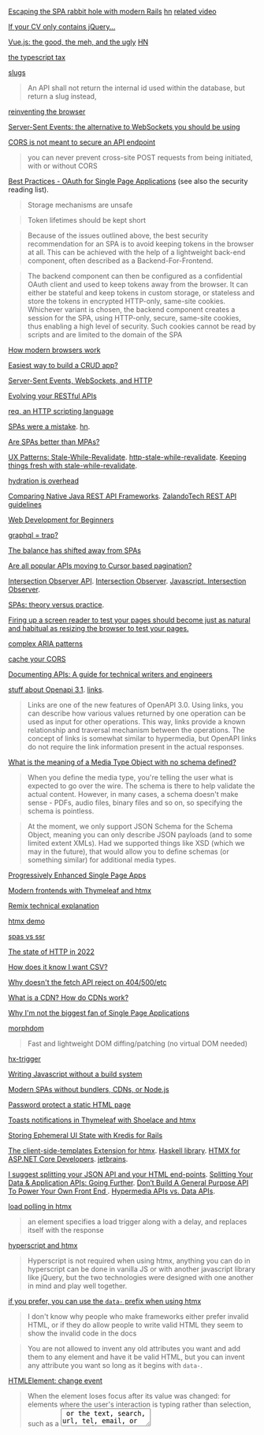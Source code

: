 [Escaping the SPA rabbit hole with modern Rails](https://medium.com/@jmanrubia/escaping-the-spa-rabbit-hole-with-turbolinks-903f942bf52c) [hn](https://news.ycombinator.com/item?id=17472485) [related video](https://youtu.be/SWEts0rlezA?t=284)

[If your CV only contains jQuery…](https://ayende.com/blog/183650-A/if-your-cv-only-contains-jquery)

[Vue.js: the good, the meh, and the ugly](https://medium.com/@Pier/vue-js-the-good-the-meh-and-the-ugly-82800bbe6684) [HN](https://news.ycombinator.com/item?id=17466400)

[the typescript tax](https://medium.com/javascript-scene/the-typescript-tax-132ff4cb175b)

[slugs](https://itnext.io/whats-a-slug-f7e74b6c23e0)

> An API shall not return the internal id used within the database, but return a slug instead,

[reinventing the browser](https://twitter.com/garybernhardt/status/1240024841895305216)

[Server-Sent Events: the alternative to WebSockets you should be using](https://news.ycombinator.com/item?id=30312897)

[CORS is not meant to secure an API endpoint](https://news.ycombinator.com/item?id=30320113)

> you can never prevent cross-site POST requests from being initiated, with or without CORS

[Best Practices - OAuth for Single Page Applications](https://curity.io/resources/learn/spa-best-practices/) (see also the security reading list).

> Storage mechanisms are unsafe

> Token lifetimes should be kept short

> Because of the issues outlined above, the best security recommendation for an
> SPA is to avoid keeping tokens in the browser at all. This can be achieved
> with the help of a lightweight back-end component, often described as a
> Backend-For-Frontend.

> The backend component can then be configured as a confidential OAuth client
> and used to keep tokens away from the browser. It can either be stateful and
> keep tokens in custom storage, or stateless and store the tokens in encrypted
> HTTP-only, same-site cookies. Whichever variant is chosen, the backend
> component creates a session for the SPA, using HTTP-only, secure, same-site
> cookies, thus enabling a high level of security. Such cookies cannot be read
> by scripts and are limited to the domain of the SPA

[How modern browsers work](https://twitter.com/addyosmani/status/1492398000500404227)

[Easiest way to build a CRUD app?](https://news.ycombinator.com/item?id=30320837)

[Server-Sent Events, WebSockets, and HTTP](https://news.ycombinator.com/item?id=30403438)

[Evolving your RESTful APIs](https://twitter.com/nicolas_frankel/status/1497982480367988736)

[req, an HTTP scripting language](https://andrewpillar.com/programming/2022/02/26/req-an-http-scripting-language/)

[SPAs were a mistake](https://gomakethings.com/spas-were-a-mistake/). [hn](https://news.ycombinator.com/item?id=30528473).

[Are SPAs better than MPAs?](https://www.youtube.com/watch?v=ivLhf3hq7eM)

[UX Patterns: Stale-While-Revalidate](https://www.infoq.com/news/2020/11/ux-stale-while-revalidate/). [http-stale-while-revalidate](https://datatracker.ietf.org/doc/html/draft-nottingham-http-stale-while-revalidate-01). [Keeping things fresh with stale-while-revalidate](https://web.dev/i18n/en/stale-while-revalidate/). 

[hydration is overhead](https://twitter.com/mhevery/status/1516844814792224770)

[Comparing Native Java REST API Frameworks](https://twitter.com/mraible/status/1517073408479137793). [ZalandoTech REST API guidelines](https://twitter.com/bmarwell/status/1516842447804014593)

[Web Development for Beginners](https://news.ycombinator.com/item?id=31299716)

[graphql = trap?](https://news.ycombinator.com/item?id=31284846)

[The balance has shifted away from SPAs](https://news.ycombinator.com/item?id=31459316)

[Are all popular APIs moving to Cursor based pagination?](https://news.ycombinator.com/item?id=31541070)

[Intersection Observer API](https://developer.mozilla.org/en-US/docs/Web/API/Intersection_Observer_API). [Intersection Observer](https://www.w3.org/TR/intersection-observer/). [Javascript. Intersection Observer](https://latteandcode.medium.com/javascript-intersection-observer-1410b743c991).

[SPAs: theory versus practice](https://nolanlawson.com/2022/06/27/spas-theory-versus-practice/).

[Firing up a screen reader to test your pages should become just as natural and habitual as resizing the browser to test your pages.](https://twitter.com/SaraSoueidan/status/1550040197630496768)

[complex ARIA patterns](https://twitter.com/hdv/status/1554437709929881602)

[cache your CORS](https://news.ycombinator.com/item?id=32907234)

[Documenting APIs: A guide for technical writers and engineers](https://idratherbewriting.com/learnapidoc/)

[stuff about Openapi 3.1](https://github.com/Kong/insomnia/issues/4732). [links](https://swagger.io/docs/specification/links/).

> Links are one of the new features of OpenAPI 3.0. Using links, you can describe how various values returned by one operation can be used as input for other operations. This way, links provide a known relationship and traversal mechanism between the operations. The concept of links is somewhat similar to hypermedia, but OpenAPI links do not require the link information present in the actual responses.

[What is the meaning of a Media Type Object with no schema defined?](https://github.com/OAI/OpenAPI-Specification/discussions/2874)

> When you define the media type, you're telling the user what is expected to go over the wire. The schema is there to help validate the actual content. However, in many cases, a schema doesn't make sense - PDFs, audio files, binary files and so on, so specifying the schema is pointless.

> At the moment, we only support JSON Schema for the Schema Object, meaning you can only describe JSON payloads (and to some limited extent XMLs). Had we supported things like XSD (which we may in the future), that would allow you to define schemas (or something similar) for additional media types.

[Progressively Enhanced Single Page Apps](https://twitter.com/kentcdodds/status/1579854003042516993)

[Modern frontends with Thymeleaf and htmx](https://www.youtube.com/watch?v=POK4Zp1oRN8)

[Remix technical explanation](https://remix.run/docs/en/v1/pages/technical-explanation)

[htmx demo](https://twitter.com/htmx_org/status/1583471247043592193)

[spas vs ssr](https://twitter.com/housecor/status/1601575828189753345)

[The state of HTTP in 2022](https://blog.cloudflare.com/the-state-of-http-in-2022/)

[How does it know I want CSV?](https://news.ycombinator.com/item?id=34410072)

[ Why doesn't the fetch API reject on 404/500/etc](https://twitter.com/jaffathecake/status/1622936551234609154)

[What is a CDN? How do CDNs work? ](https://news.ycombinator.com/item?id=34690656)

[Why I'm not the biggest fan of Single Page Applications](https://www.matuzo.at/blog/2023/single-page-applications-criticism/)

[morphdom](https://github.com/patrick-steele-idem/morphdom)

> Fast and lightweight DOM diffing/patching (no virtual DOM needed)

[hx-trigger](https://htmx.org/attributes/hx-trigger/)

[Writing Javascript without a build system](https://lobste.rs/s/0jzgzb/writing_javascript_without_build_system)

[Modern SPAs without bundlers, CDNs, or Node.js](https://news.ycombinator.com/item?id=34829039)

[Password protect a static HTML page](https://news.ycombinator.com/item?id=34849024)

[Toasts notifications in Thymeleaf with Shoelace and htmx](https://www.wimdeblauwe.com/blog/2023/02/20/toasts-notifications-in-thymeleaf-with-shoelace-and-htmx/)

[Storing Ephemeral UI State with Kredis for Rails](https://blog.appsignal.com/2023/02/22/storing-ephemeral-ui-state-with-kredis-for-rails.html)

[The client-side-templates Extension for htmx](https://htmx.org/extensions/client-side-templates/). [Haskell library](https://hackage.haskell.org/package/stache). [HTMX for ASP.NET Core Developers](https://www.youtube.com/watch?v=uS6m37jhdqM). [jetbrains](https://www.jetbrains.com/dotnet/guide/tutorials/htmx-aspnetcore/clientside-templating/). 

[I suggest splitting your JSON API and your HTML end-points](https://www.reddit.com/r/htmx/comments/ykzy9t/htmx_alongside_an_existing_minimal_json_api/). [Splitting Your Data & Application APIs: Going Further](https://htmx.org/essays/splitting-your-apis/). [Don’t Build A General Purpose API To Power Your Own Front End ](https://max.engineer/server-informed-ui). [Hypermedia APIs vs. Data APIs](https://htmx.org/essays/hypermedia-apis-vs-data-apis/).

[load polling in htmx](https://htmx.org/docs/#ajax)

> an element specifies a load trigger along with a delay, and replaces itself with the response

[hyperscript and htmx](https://htmx.org/docs/#hyperscript)

> Hyperscript is not required when using htmx, anything you can do in hyperscript can be done in vanilla JS or with another javascript library like jQuery, but the two technologies were designed with one another in mind and play well together.

[if you prefer, you can use the `data-` prefix when using htmx](https://news.ycombinator.com/item?id=25233872)

> I don't know why people who make frameworks either prefer invalid HTML, or if they do allow people to write valid HTML they seem to show the invalid code in the docs

> You are not allowed to invent any old attributes you want and add them to any element and have it be valid HTML, but you can invent any attribute you want so long as it begins with `data-`. 

[HTMLElement: change event](https://developer.mozilla.org/en-US/docs/Web/API/HTMLElement/change_event)

> When the element loses focus after its value was changed: for elements where the user's interaction is typing rather than selection, such as a <textarea> or the text, search, url, tel, email, or password types of the <input> element.

[Your Client Side State is a Lie](https://marcellerusu.com/your_client_side_state_is_a_lie.html). [lobsters](https://lobste.rs/s/69qu6p/your_client_side_state_is_lie)

[a purely client-side SPA (no Node.js server, 100% static bundle) with Next.js](https://twitter.com/dan_abramov/status/1636886736784457734)

[future flags in remix](https://twitter.com/brophdawg11/status/1636808899360706561)

[Reusable htmx components with custom elements](https://cprohm.de/blog/htmx-custom-elements/)

[Dialogs, modality and popovers seem similar. How are they different?](https://hidde.blog/dialog-modal-popover-differences/)

[template fragments](https://twitter.com/htmx_org/status/1649784039568449538) in [htmx](https://htmx.org/essays/template-fragments/)

> w/ htmx composition is moved to the back end via server-side inclusion, custom tags, etc

[The Web’s Next Transition](https://www.epicweb.dev/the-webs-next-transition)

[Htmx Is the Future](https://news.ycombinator.com/item?id=35829733)

[You don't need a modal window](https://youdontneedamodalwindow.dev/)

[more about htmx](https://news.ycombinator.com/item?id=36078709)

[wireframes](https://twitter.com/andybudd/status/1661981838221385729). [motion design](https://twitter.com/andybudd/status/1661985377698172929).

[Content Security Policy (CSP)](https://developer.mozilla.org/en-US/docs/Web/HTTP/CSP). [tweet](https://twitter.com/kentcdodds/status/1667297188555419653?).

[use the url](https://twitter.com/housecor/status/1667206997513519112). [it should be central to the design](https://twitter.com/royalicing/status/1667220655954366464). [the problems of not having deep linking](https://twitter.com/fsp_bgd/status/1667441818013712384). [post](https://hachyderm.io/@DiazCarrete/110525098664615724).

[a small talk on remix forms, and what we are looking at going forward with uncontrolled forms](https://twitter.com/VivekLokhande99/status/1668220008533753856)

[Should a POST request render HTML or redirect?](https://stackoverflow.com/questions/12151551/should-a-post-request-render-html-or-redirect)

[forms are hypermedia controls, too](https://twitter.com/htmx_org/status/1668716037745901568). [video mentioning the same](https://youtu.be/Mk8xjRR6qEU?t=170)

> these hypermedia controls, forms & anchors *are why HTML is a hypermedia*

[CSRF protection in Epic Stack](https://twitter.com/kentcdodds/status/1669089812853444609)

[Micro-Frontends in AWS](https://www.youtube.com/watch?v=Wn1Cj7785i8). [Micro-Frontends in Just 10 Minutes](https://www.youtube.com/watch?v=s_Fs4AXsTnA).

[Which HTTP status code means "Not Ready Yet, Try Again Later"?](https://stackoverflow.com/questions/9794696/which-http-status-code-means-not-ready-yet-try-again-later). [HTTP Response code for "Please wait a little bit"](https://stackoverflow.com/questions/12449538/http-response-code-for-please-wait-a-little-bit). [http 204 status code for polling for a resource after a 201 Created](https://stackoverflow.com/questions/21853498/rest-http-204-status-code-for-polling-for-a-resource-after-a-201-created).

[browsers are cool](https://cohost.org/tef/post/1794038-special-interest-inf)

[Route-based dialogs are not great](https://twitter.com/kentcdodds/status/1679936799291084801)

[some REST links](https://hachyderm.io/@DiazCarrete/110735703547058305)

[HTTP has become the default, universal communication protocol](https://lobste.rs/s/hq1sdr/http_has_become_default_universal)

> Over the course of my career, I’ve come across something like O(100) custom protocols for service-to-service communication, all built with the assumption that e.g. JSON-over-HTTP would be too inefficient. These protocols were almost always underspecified, fragile, and fiendishly difficult to maintain. (No shade to their authors on these points – protocol design is hard!)

[SPAs added incidental network complexity vs. traditional HTML + HTTP](https://twitter.com/ryanflorence/status/1682051143319552000)

[htmx](https://twitter.com/BHolmesDev/status/1682037065767329798).

[islands and partial hydration](https://twitter.com/greg_johnston/status/1682751410700447744)

[cache-control : private](https://developer.mozilla.org/en-US/docs/Web/HTTP/Caching). [What is Cache-Control: private?](https://stackoverflow.com/questions/12908766/what-is-cache-control-private). [great answer](https://stackoverflow.com/a/49637255/1364288).

> In the HTTP Caching spec, there are two main types of caches: private caches and shared caches.

> A private cache is a cache tied to a specific client — typically a browser cache. Since the stored response is not shared with other clients, a private cache can store a personalized response for that user.

> On the other hand, if personalized contents are stored in a cache other than a private cache, then other users may be able to retrieve those contents — which may cause unintentional information leakage.

> If a response contains personalized content and you want to store the response only in the private cache, you must specify a private directive.

[Content type for HTML fragments](https://stackoverflow.com/questions/19303361/content-type-for-html-fragments)

[htmx requests and responses](https://htmx.org/docs/)

> Htmx expects responses to the AJAX requests it makes to be HTML, typically HTML fragments (although a full HTML document, matched with a hx-select tag can be useful too)

[Do modern browsers cache ajax responses?](https://stackoverflow.com/questions/41892700/do-modern-browsers-cache-ajax-responses)

[How to let the browser or PHP cache a fetch() request?](https://stackoverflow.com/questions/73271516/how-to-let-the-browser-or-php-cache-a-fetch-request)

> fetch() behaves the same as a regular HTTP request, so you can just apply the standard HTTP rules regarding caching.

[A deep dive into caching REST APIs](https://stellate.co/blog/deep-dive-into-caching-rest-apis)

[Using Cache-Control header with react-query](https://stackoverflow.com/questions/76562503/using-cache-control-header-with-react-query)

> React Query has no knowledge of response headers. It's promise based, and you can use any way you want to produce a promise. So by that definition, it cannot know about network headers.

> Imo there also isn't much value in syncing these two things - they are different layers of caches that build upon each other. If you have browser caching enabled via the Cache-Control header, you can just as well keep staleTime to zero and let the background refetches trigger when necessary, because they will read from the browser cache anyways.

[url with dialog](https://twitter.com/housecor/status/1685269087457329153)

[If Web Components are so great, why am I not using them? ](https://lobste.rs/s/jes0ss/if_web_components_are_so_great_why_am_i_not)

[text fragments API](https://twitter.com/simonw/status/1688931466737303553)

[The Epic Stack now has built-in rate limiting](https://github.com/epicweb-dev/epic-stack/discussions/381)

[RPC – Move Fast and Break Nothing. End-to-end typesafe APIs made easy](https://news.ycombinator.com/item?id=37098875)

[Multipart HTTP response (unusual)](https://stackoverflow.com/questions/47067312/multipart-http-response)

[SSO with the Epic Stack](https://twitter.com/kentcdodds/status/1691643061707878516)

[throttling for performance testing](https://twitter.com/ryanflorence/status/1692166308576850325)

[Don’t build a general purpose API to power your own front end (2021)](https://news.ycombinator.com/item?id=37197257)

[More than you want to know about caching](https://www.youtube.com/watch?v=amflVh0CZ78&list=PLV5CVI1eNcJgNqzNwcs4UKrlJdhfDjshf)

[Content-Disposition](https://developer.mozilla.org/es/docs/Web/HTTP/Headers/Content-Disposition)

[use *events* to integrate your islands of interactivity w/ htmx](https://twitter.com/htmx_org/status/1698333688080298157)

[If your tooling isn't fingerprinting your assets on file changes then you're gonna have caching surprises in production](https://twitter.com/ryanflorence/status/1691911564092404144)

[topt](https://twitter.com/kentcdodds/status/1700685506999361907)

> This library is great for more than just 2FA. If you want to verify a user's email/phone number, you can use this to securely generate a short code for that, this library can do it.

[bulk exports & file management implemented in htmx](https://twitter.com/leiffoged/status/1702473686895517803)

> The first thing I did was wrap the entire file management UI in one big HTML <form> and inserted a checkbox ✅ for each row.

> Then I added 3 buttons (export/move/delete). These buttons open 3 corresponding dialogs (invisible by default w/ a generic loading state baked in).

[every exercise in http://EpicWeb.dev](https://twitter.com/kentcdodds/status/1702546710210511288)

[server-driven UIs](https://twitter.com/samnewman/status/1704113514250490009)

[implement OpenID connect with Google](https://twitter.com/kentcdodds/status/1704939686903652697)

[Why the number input is the worst input](https://stackoverflow.blog/2022/12/26/why-the-number-input-is-the-worst-input/)

[Cache headers could probably be more aggressive (macarthur.me)](https://news.ycombinator.com/item?id=37581646)

[progressive enhancement](https://twitter.com/kentcdodds/status/1705374438001393773)

[error messages](https://dev.to/stripe/designing-apis-for-humans-error-messages-94p)

[REST-endpoints for the UI](https://twitter.com/housecor/status/1709199282878693837). [ split your data & app apis](https://twitter.com/htmx_org/status/1709214306909536330). [backend/frontend split](https://twitter.com/ryanflorence/status/1709212381916876968). [monorepos](https://twitter.com/mattpocockuk/status/1709218143199952994). [backend for frontend](https://twitter.com/DiazCarrete/likes). 

[If-Match](https://developer.mozilla.org/en-US/docs/Web/HTTP/Headers/If-Match). [lost update problem](https://www.w3.org/1999/04/Editing/#3.1).

[Django things you want with HTMX](https://www.bitecode.dev/p/django-things-you-want-with-htmx)

[Web forms — Working with user data](https://developer.mozilla.org/en-US/docs/Learn/Forms). [Web.FormUrlEncoded.parseAll](https://hackage.haskell.org/package/http-api-data-0.6/docs/Web-FormUrlEncoded.html#v:parseAll). [multipage web forms (2010)](https://www.uxmatters.com/mt/archives/2010/03/pagination-in-web-forms-evaluating-the-effectiveness-of-web-forms.php)

[<input type="checkbox">](https://developer.mozilla.org/en-US/docs/Web/HTML/Element/input/checkbox)

[Accessible, Typesafe, Progressively Enhanced Modern Web Forms](https://www.epicweb.dev/accessible-typesafe-progressively-enhanced-modern-web-forms)

[search params](https://twitter.com/tannerlinsley/status/1714343894626996337)

> - Being able to functionally maintain search params through links and navigate() calls is a critical architecture requirement, but is a footgun as a leaf-node API. Further abstraction is required to make it safe for anyone who isn't a vigilant code surgeon.

[form horror](https://twitter.com/htmx_org/status/1714701042494112026). [more form horror](https://twitter.com/housecor/status/1714960732373049682).

[react-query v5](https://news.ycombinator.com/item?id=37940311)

[MSW 2.0 – Mock Service Worker](https://news.ycombinator.com/item?id=37985777)

[Web components will outlive JavaScript frameworks](https://news.ycombinator.com/item?id=38012662)

[How to use JavaScript's FormData to collect form fields without refs or state](https://twitter.com/ReactTraining/status/1716822590533353817). [FormData/URLSearchParams](https://twitter.com/buildsghost/status/1717288813284991286)

[Updating Other Content](https://htmx.org/examples/update-other-content/)

[honeypot fields in forms](https://twitter.com/kentcdodds/status/1722024476379152706)

[My Favorite State Manager Is...URLs](https://www.youtube.com/watch?v=t3FUkq7yoCw)

[HTMX. respect content download headers #474](https://github.com/bigskysoftware/htmx/issues/474). [Not able to download a file using htmx](https://www.reddit.com/r/htmx/comments/15zst5k/not_able_to_download_a_file_using_htmx/). [Handle file download from ajax post](https://stackoverflow.com/questions/16086162/handle-file-download-from-ajax-post).

[HTMX: Web 1.0 with the benefits of Web 2.0 without the grift of Web 3.0-at JFall 2023 (slides)](https://martijndashorst.com/blog/2023/11/09/jfall-htmx-presentation)

[enum router that uses htmx and a service worker to intercept /frontend routes and runs rust wasm on the client instead](https://twitter.com/swlkr/status/1723447707560485144)

[render close to the data](https://twitter.com/mjackson/status/1724155643152740441)

[HTML First](https://html-first.com/). [hn](https://news.ycombinator.com/item?id=38241304)

[Why I Tend Not To Use Content Negotiation](https://htmx.org/essays/why-tend-not-to-use-content-negotiation/)

[the platform should do more](https://twitter.com/luke_warlow/status/1726000865142599707)

[missing on React aria](https://twitter.com/deeprosa_/status/1726159661009969405)

[In-Place Optimistic UI](https://www.youtube.com/watch?v=Z07vhWKpfXs). [User Feedback with Busy Indicators](https://www.youtube.com/watch?v=agYaOQEFPns). [Optimistic Add](https://www.youtube.com/watch?v=-0Qi0yMyLwQ).

[the subtleties of htmx redirects](https://github.com/bigskysoftware/htmx/issues/2001#issuecomment-1814519590). [Reddit](https://www.reddit.com/r/htmx/comments/18wpe54/comment/kg149ep/).

[htmx archiver example](https://www.youtube.com/watch?v=uLUMM1Y-dd8). [chapter in the hypermedia systems book](https://hypermedia.systems/a-dynamic-archive-ui/)

[Every screen you interact with has multiple personalities](https://www.linkedin.com/feed/update/urn:li:activity:7144604919721783297/). [How to fix a bad user interface](https://www.scotthurff.com/posts/why-your-user-interface-is-awkward-youre-ignoring-the-ui-stack/). [The Nine States of Design](https://medium.com/swlh/the-nine-states-of-design-5bfe9b3d6d85).

[htmx optimistic update tricks](https://twitter.com/htmx_org/status/1744019425404084453). [htmx and scripting](https://twitter.com/htmx_org/status/1744020227715690874). 

[htmx discord: http errors and surface messages](https://discord.com/channels/725789699527933952/1156332851093065788/1156583068749012992)

> error event 

["stateless only on the *server*](https://discord.com/channels/725789699527933952/975839826559508510/1158442937026367498)

[restful way to handle downloads](https://stackoverflow.com/a/38562708/1364288)

[htmx as a layered api](https://twitter.com/htmx_org/status/1744411538826420403)

[ the browser event system is basically a built-in pubsub system](https://twitter.com/ralex1993/status/1745790936808837331). [You can scope these custom events to any DOM node.](https://frontendmasters.com/blog/vanilla-javascript-reactivity/#pubsub-pattern-publish-subscriber)

[HATEOAS: absolute or relative URLs?](https://stackoverflow.com/questions/2239405/hateoas-absolute-or-relative-urls). [Building links in Spring MVC](https://docs.spring.io/spring-hateoas/docs/current/reference/html/#server.link-builder.webmvc). [htmx](https://news.ycombinator.com/item?id=38954800).

[HTMX playground](https://lassebomh.github.io/htmx-playground/). [polly.js](https://netflix.github.io/pollyjs). [mock service worker](https://netflix.github.io/pollyjs).

[components (web or otherwise) for htmx should be components for _HTML_ & use the std integration points w/it: events + input values](https://twitter.com/htmx_org/status/1746995079766835503)

[htmx dropdown trick](https://twitter.com/htmx_org/status/1747383145920643283)

[jsx-for-your-favorite-programming-language](https://twitter.com/htmx_org/status/1750853395831767294)

[presigned POST](https://twitter.com/t3dotgg/status/1750260662042075453)

> What are the advantages of using signed upload URLs to upload files from the browser instead of uploading files through your own backend?

[post-redirect-get](https://hachyderm.io/@DiazCarrete/111841132226571708)

[async auth in HTMX](https://htmx.org/examples/async-auth/)

[How to check and uncheck all checkboxes by clicking one checkbox using alpine js](https://stackoverflow.com/questions/61470556/how-to-check-and-uncheck-all-checkboxes-by-clicking-one-checkbox-using-alpine-js). [reddit](https://www.reddit.com/r/alpinejs/comments/ptgfpd/selectdeselect_all_checkboxes/)

[presigned url flow in htmx?](https://www.reddit.com/r/htmx/comments/1ahb9mq/can_htmx_support_a_presigned_url_flow/)

[persist plugin for Alpine.js](https://alpinejs.dev/plugins/persist)

> Alpine's Persist plugin allows you to persist Alpine state across page loads.

> This is useful for persisting search filters, active tabs, and other features where users will be frustrated if their configuration is reset after refreshing or leaving and revisiting a page.

[How Alpine.js keeps track of x-data/state](https://codewithhugo.com/alpinejs-inspect-component-data-from-js/). [keeping layout state on the client](https://www.reddit.com/r/htmx/comments/1aizay4/keeping_layout_state_on_the_client/).

> The short story of how Alpine.js tracks component state (or “data”) is that when it initialises, it runs the content of x-data, wraps it in a proxy (which allows for reactive view updates) and stores it on the component’s root node.

[Where do you draw the line between doing something on the server vs. client?](https://www.reddit.com/r/htmx/comments/1ajcw51/where_do_you_draw_the_line_between_doing/). [master-detail page situation](https://www.reddit.com/r/htmx/comments/1ajbj13/question_about_master_detail_page_situation/). [Keeping layout state on the client](https://www.reddit.com/r/htmx/comments/1aizay4/keeping_layout_state_on_the_client/).

[client-side scripting](https://hypermedia.systems/client-side-scripting/)

[Just enough CORS to not get stuck](https://lobste.rs/s/gwlpuu/just_enough_cors_not_get_stuck)

[How I write HTTP services in Go after 13 years](https://news.ycombinator.com/item?id=39318867)

[A common case of needless state: Dialog visibility.](https://twitter.com/housecor/status/1756682543624077355)

[CORS-safelisted request header](https://developer.mozilla.org/en-US/docs/Glossary/CORS-safelisted_request_header)

[a bad idea: query params in cookie](https://twitter.com/t3dotgg/status/1758300512955560322)

> when I open a new tab to search for things on this site, it breaks the other tabs

[Easily add authentication for users to your website using Auth0](https://www.youtube.com/watch?v=KN80fZjjzpk). [100 things you can do on your personal website](https://jamesg.blog/2024/02/19/personal-website-ideas/).

[Alpine and CSPs](https://news.ycombinator.com/item?id=34366454)

[GET forms are awesome](https://twitter.com/ryanflorence/status/1759947521521041880?s=03)

[Vanilla JavaScript, Libraries, And The Quest For Stateful DOM Rendering](https://www.smashingmagazine.com/2024/02/vanilla-javascript-libraries-quest-stateful-dom-rendering/)

[I don't care how fast your servers are, don't ignore pending UI.](https://twitter.com/kentcdodds/status/1762554375900430797)

[use](https://twitter.com/kentcdodds/status/1762553022574645372)

[No Outer margin](https://kyleshevlin.com/no-outer-margin/)

[How Shadcn/ui ACTUALLY Works](https://www.youtube.com/watch?v=AqmMx_JidGo)

[htmx templating languages](https://twitter.com/david_syer/status/1771182660347412975)

[RFC 7578 - Returning Values from Forms: multipart/form-data](https://datatracker.ietf.org/doc/html/rfc7578#section-4.3)

[url with multiple forward slashes](https://stackoverflow.com/questions/10161177/url-with-multiple-forward-slashes-does-it-break-anything). [RFC3986](https://datatracker.ietf.org/doc/html/rfc3986).

[protocol deflation](https://twitter.com/myrrlyn/status/1782395245163876714)

[A relative reference that begins with a single slash character is termed an absolute-path reference.](https://webmasters.stackexchange.com/questions/56840/what-is-the-purpose-of-leading-slash-in-html-urls)

[No Abstractions: our API design principle](https://news.ycombinator.com/item?id=40161794)

[the problems of compiled languages for quick feedback while developing](https://twitter.com/htmx_org/status/1783916750339448900)

[TypeSpec: A new language for API-centric development](https://news.ycombinator.com/item?id=40206124)

[Service compatibility is determined based on policy](https://blog.ploeh.dk/2024/04/29/service-compatibility-is-determined-based-on-policy/).

[disadvantages of file-based routing](https://twitter.com/housecor/status/1784757498207154436)

[why your framework doesn't matter](https://news.ycombinator.com/item?id=40155294)

[avoid SDKs?](https://x.com/kentcdodds/status/1798018124769640492). [post](https://www.epicweb.dev/skip-sdks-in-simple-integrations)

[edge servers and databases](https://x.com/kentcdodds/status/1798798692843229588)

[Building a SaaS product with Htmx](https://news.ycombinator.com/item?id=40618841)

[datalist and options bug](https://x.com/htmx_org/status/1800580638644519361)

[HTMX drama](https://x.com/AdamRackis/status/1801291309107269904)

[The Life & Death of htmx](https://www.youtube.com/watch?v=inRB6ull5WQ)

[how to design complex tables](https://www.linkedin.com/pulse/how-design-complex-data-tables-figma-kits-vitaly-friedman-spaue/)

[the demise of the mildly dynamic website](https://news.ycombinator.com/item?id=40729671)

[HTMX and CSP](https://news.ycombinator.com/item?id=40855122)

[Django + Alpine.js + htmx Ups & Downs](https://www.youtube.com/watch?v=AVqjbUqT8ck)

[Following up "Mother of all htmx demos"](https://david.guillot.me/en/posts/tech/following-up-mother-of-all-htmx-demos/)

[Demystifying Cookies and Tokens](https://news.ycombinator.com/item?id=41033042)

[Third-party cookies have got to go](https://lobste.rs/s/hat2if/third_party_cookies_have_got_go)

[What we got wrong about HTTP imports](https://lobste.rs/s/vfnby3/what_we_got_wrong_about_http_imports)

[great URL design](https://news.ycombinator.com/item?id=41243992)

[CORS is Stupid](https://lobste.rs/s/98rp8f/cors_is_stupid)

[table sorting in HTMX](https://x.com/htmx_org/status/1827708511188640179)

[The Life & Death of htmx](https://www.youtube.com/watch?v=inRB6ull5WQ)

[the cost of JS-heavy frameworks](https://x.com/htmx_org/status/1825571929882816837)

[spas with TanStack](https://x.com/AdamRackis/status/1830069281146495267)

[ "fetch on render" vs "render as you fetch"](https://x.com/t3dotgg/status/1829988532489793957)

[web components and encapsulation](https://x.com/justinfagnani/status/1829949589153345564)

[htmx drama](https://x.com/code_department/status/1833477948676182408)

[Hypermedia Controls: From Feral to Formal](https://dl.acm.org/doi/pdf/10.1145/3648188.3675127)

[Who uses Accept-Language header?](https://news.ycombinator.com/item?id=41497139)

[htmx - Having trouble with how to structure the backend](https://www.reddit.com/r/htmx/comments/1fdrqnt/having_trouble_with_how_to_structure_the_backend/)

> The problem is when the user wants to navigate directly to a specific page. For example, if the user types "site.com/page/projects" into their browser, I then have to use a templating engine to pre-render the entire page and send it as one big chunk of HTML. In my current implementation, this leads to really messy code on the backend really fast, as I have to have two separate routes: one for the full webpage, and one for the snippet for HTMX to swap out. This also leads to some gross code duplication that I'd just rather not deal with.

[How to send partial form data back to user if validation fails?](https://www.reddit.com/r/htmx/comments/1fhy5ks/how_to_send_partial_form_data_back_to_user_if/)

[all local](https://x.com/BHolmesDev/status/1835437914479841744)

[Analyzing the OpenAPI Tooling Ecosystem](https://news.ycombinator.com/item?id=41612002)

[PerformanceObserver](https://x.com/kentcdodds/status/1837633389475909716)

[All my projects are published to CDNs because most of them don't require a real server.](https://x.com/nullvoxpopuli/status/1837499779514835216)

[Building a robust frontend using progressive enhancement](https://news.ycombinator.com/item?id=41686715). [Do not build your Gov.uk service as a single-page application](https://news.ycombinator.com/item?id=41686715)

[web components are not the future](https://lobste.rs/s/1jj1er/web_components_are_not_future)

[REST API design pitfalls](https://speakerdeck.com/victorrentea/rest-api-design-pitfalls)

[fast site](https://x.com/ethanniser/status/1848442717925171658)

[You Can't Build Interactive Web Apps Except as Single Page Applications... And Other Myths](https://htmx.org/essays/you-cant/). [HN](https://news.ycombinator.com/item?id=42164154).

[Handling cookies is a minefield](https://news.ycombinator.com/item?id=42206556)

[to slash or not to slash](https://developers.google.com/search/blog/2010/04/to-slash-or-not-to-slash). [RESTful URI trailing slash or no trailing slash](https://stackoverflow.com/questions/61547014/restful-uri-trailing-slash-or-no-trailing-slash)

```
The following urls:

http://example/foo
http://example/foo/
Are NOT the same url. Caches will store them separately. So in that sense there is a real difference. Normalizing URLs will not strip them.
```

```
/users/
This URI has a path /users/ which includes two segments: "users" and an empty segment.
```

[lots of little html pages](https://lobste.rs/s/csr4mw/building_websites_with_lots_little_html)

[Why Do We Have a Cache-Control Request Header?](https://csswizardry.com/2025/03/why-do-we-have-a-cache-control-request-header/)

[cache rules everything about me](https://speakerdeck.com/csswizardry/cache-rules-everything). [MDN](https://developer.mozilla.org/en-US/docs/Web/HTTP/Reference/Headers/Cache-Control).

> cache-control : public exposes cacheability to cdns

[Stop using REST for state synchronization](https://www.mbid.me/posts/stop-using-rest-for-state-synchronization/). [lb](https://lobste.rs/s/ot7gbr/stop_using_rest_for_state).

[AI crawlers are wrecking the open internet.](https://bsky.app/profile/gergely.pragmaticengineer.com/post/3llco5l2zsk23)

[Reverse proxy setups (e.g. Traefik + oauth2-proxy + Keycloak)](https://discourse.haskell.org/t/the-state-of-authentication-authorisation-in-the-haskell-ecosystem/12243/3?u=danidiaz)

[web translator API](https://news.ycombinator.com/item?id=44374748)

[Local First Software Is Easier to Scale](https://www.reddit.com/r/programming/s/DpF6K9wYPX)

[Astro is a return to the fundamentals of the web](https://news.ycombinator.com/item?id=44507854) 

[token vs cookies](https://auth0.com/docs/secure/tokens/token-best-practices#tokens-vs-cookies)

>  Take into account that cookies will work just fine if the web app and the API are served from the same domain, so you might not need token based authentication. 

[status codes](https://news.ycombinator.com/item?id=44507078)

[proper RESTful](https://news.ycombinator.com/item?id=44507076)

[forms are still a mess](https://yorickpeterse.com/articles/three-http-versions-later-forms-are-still-a-mess/)

[to SPA or not to SPA](https://lobste.rs/s/zditcp/it_s_time_for_modern_css_kill_spa)

[HTMX is hard, so let's get it right](https://news.ycombinator.com/item?id=44783266)

[REST API Design: 18 Proven Best Practices for Clean and Efficient Endpoints](https://medium.com/@js_9757/rest-api-design-18-proven-best-practices-for-clean-and-efficient-endpoints-a295ba46c514)

[UI vs. API. vs. UAI](https://news.ycombinator.com/item?id=44865916)


